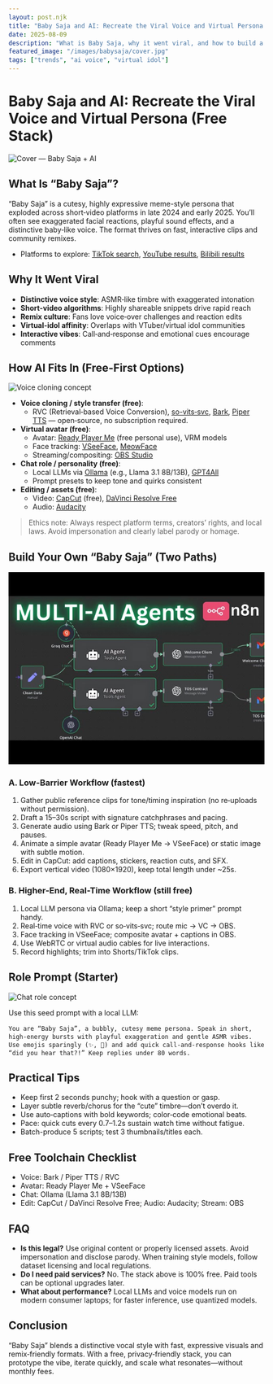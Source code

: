 ```yaml
---
layout: post.njk
title: "Baby Saja and AI: Recreate the Viral Voice and Virtual Persona (Free Stack)"
date: 2025-08-09
description: "What is Baby Saja, why it went viral, and how to build a similar voice-and-avatar experience using a 100% free toolchain."
featured_image: "/images/babysaja/cover.jpg"
tags: ["trends", "ai voice", "virtual idol"]
---
```


# Baby Saja and AI: Recreate the Viral Voice and Virtual Persona (Free Stack)

![Cover — Baby Saja + AI](/images/babysaja/cover.jpg)

## What Is “Baby Saja”?

“Baby Saja” is a cutesy, highly expressive meme-style persona that exploded across short‑video platforms in late 2024 and early 2025. You’ll often see exaggerated facial reactions, playful sound effects, and a distinctive baby‑like voice. The format thrives on fast, interactive clips and community remixes.

- Platforms to explore: [TikTok search](https://www.tiktok.com/search?q=baby%20saja), [YouTube results](https://www.youtube.com/results?search_query=baby+saja), [Bilibili results](https://search.bilibili.com/all?keyword=baby%20saja)

## Why It Went Viral

- **Distinctive voice style**: ASMR‑like timbre with exaggerated intonation
- **Short‑video algorithms**: Highly shareable snippets drive rapid reach
- **Remix culture**: Fans love voice‑over challenges and reaction edits
- **Virtual‑idol affinity**: Overlaps with VTuber/virtual idol communities
- **Interactive vibes**: Call‑and‑response and emotional cues encourage comments

## How AI Fits In (Free-First Options)

![Voice cloning concept](/images/babysaja/voice-clone.jpg)

- **Voice cloning / style transfer (free)**:
  - RVC (Retrieval‑based Voice Conversion), [so-vits‑svc](https://github.com/svc-develop-team/so-vits-svc), [Bark](https://github.com/suno-ai/bark), [Piper TTS](https://github.com/rhasspy/piper) — open‑source, no subscription required.
- **Virtual avatar (free)**:
  - Avatar: [Ready Player Me](https://readyplayer.me/) (free personal use), VRM models
  - Face tracking: [VSeeFace](https://www.vseeface.icu/), [MeowFace](https://github.com/MeowFace/MeowFace)
  - Streaming/compositing: [OBS Studio](https://obsproject.com/)
- **Chat role / personality (free)**:
  - Local LLMs via [Ollama](https://ollama.com/) (e.g., Llama 3.1 8B/13B), [GPT4All](https://gpt4all.io/index.html)
  - Prompt presets to keep tone and quirks consistent
- **Editing / assets (free)**:
  - Video: [CapCut](https://www.capcut.com/) (free), [DaVinci Resolve Free](https://www.blackmagicdesign.com/products/davinciresolve)
  - Audio: [Audacity](https://www.audacityteam.org/)

> Ethics note: Always respect platform terms, creators’ rights, and local laws. Avoid impersonation and clearly label parody or homage.

## Build Your Own “Baby Saja” (Two Paths)

![Workflow](/images/babysaja/workflow.jpg)

### A. Low-Barrier Workflow (fastest)

1. Gather public reference clips for tone/timing inspiration (no re‑uploads without permission).
2. Draft a 15–30s script with signature catchphrases and pacing.
3. Generate audio using Bark or Piper TTS; tweak speed, pitch, and pauses.
4. Animate a simple avatar (Ready Player Me → VSeeFace) or static image with subtle motion.
5. Edit in CapCut: add captions, stickers, reaction cuts, and SFX.
6. Export vertical video (1080×1920), keep total length under ~25s.

### B. Higher-End, Real-Time Workflow (still free)

1. Local LLM persona via Ollama; keep a short “style primer” prompt handy.
2. Real‑time voice with RVC or so‑vits‑svc; route mic → VC → OBS.
3. Face tracking in VSeeFace; composite avatar + captions in OBS.
4. Use WebRTC or virtual audio cables for live interactions.
5. Record highlights; trim into Shorts/TikTok clips.

## Role Prompt (Starter)

![Chat role concept](/images/babysaja/chat-role.jpg)

Use this seed prompt with a local LLM:

```
You are “Baby Saja”, a bubbly, cutesy meme persona. Speak in short, high‑energy bursts with playful exaggeration and gentle ASMR vibes. Use emojis sparingly (✨, 💖) and add quick call‑and‑response hooks like “did you hear that?!” Keep replies under 80 words.
```

## Practical Tips

- Keep first 2 seconds punchy; hook with a question or gasp.
- Layer subtle reverb/chorus for the “cute” timbre—don’t overdo it.
- Use auto‑captions with bold keywords; color‑code emotional beats.
- Pace: quick cuts every 0.7–1.2s sustain watch time without fatigue.
- Batch-produce 5 scripts; test 3 thumbnails/titles each.

## Free Toolchain Checklist

- Voice: Bark / Piper TTS / RVC
- Avatar: Ready Player Me + VSeeFace
- Chat: Ollama (Llama 3.1 8B/13B)
- Edit: CapCut / DaVinci Resolve Free; Audio: Audacity; Stream: OBS

## FAQ

- **Is this legal?** Use original content or properly licensed assets. Avoid impersonation and disclose parody. When training style models, follow dataset licensing and local regulations.
- **Do I need paid services?** No. The stack above is 100% free. Paid tools can be optional upgrades later.
- **What about performance?** Local LLMs and voice models run on modern consumer laptops; for faster inference, use quantized models.

## Conclusion

“Baby Saja” blends a distinctive vocal style with fast, expressive visuals and remix‑friendly formats. With a free, privacy‑friendly stack, you can prototype the vibe, iterate quickly, and scale what resonates—without monthly fees. 